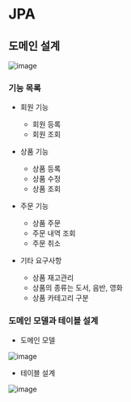 JPA
=============

## 도메인 설계

![image](https://user-images.githubusercontent.com/94096054/150071826-a32a6495-04ac-4866-a081-0df227555ca1.png)

### 기능 목록

* 회원 기능

  + 회원 등록
  + 회원 조회

* 상품 기능

  + 상품 등록
  + 상품 수정
  + 상품 조회

* 주문 기능

  + 상품 주문
  + 주문 내역 조회
  + 주문 취소

* 기타 요구사항

  + 상품 재고관리 
  + 상품의 종류는 도서, 음반, 영화
  + 상품 카테고리 구분


### 도메인 모델과 테이블 설계

* 도메인 모델

![image](https://user-images.githubusercontent.com/94096054/150072061-092b5f2e-3707-41cf-9dad-2ff2b0a9d0e9.png)

* 테이블 설계

![image](https://user-images.githubusercontent.com/94096054/150072140-e667dc5f-dd7a-403c-85e3-a9da52d7c635.png)
